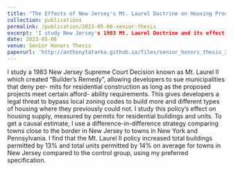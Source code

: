 ```yaml
---
title: "The Effects of New Jersey's Mt. Laurel Doctrine on Housing Production"
collection: publications
permalink: /publication/2023-05-06-senior-thesis
excerpt: 'I study New Jersey's 1983 Mt. Laurel Doctrine and its effect on housing supply using a difference-in-difference model. Awarded Honorable Mention for Wilson-Sheehan award for Best Senior Economics Thesis'
date: 2023-05-06
venue: Senior Honors Thesis
paperurl: 'http://anthonytatarka.github.io/files/senior_honors_thesis_2023.pdf'
---
```


I study a 1983 New Jersey Supreme Court Decision known as Mt. Laurel II which
created “Builder’s Remedy”, allowing developers to sue municipalities that deny per-
mits for residential construction as long as the proposed projects meet certain afford-
ability requirements. This gives developers a legal threat to bypass local zoning codes
to build more and different types of housing where they previously could not. I study
this policy’s effect on housing supply, measured by permits for residential buildings
and units. To get a causal estimate, I use a difference-in-difference strategy comparing
towns close to the border in New Jersey to towns in New York and Pennsylvania. I
find that the Mt. Laurel II policy increased total buildings permitted by 13% and total
units permitted by 14% on average for towns in New Jersey compared to the control
group, using my preferred specification.

